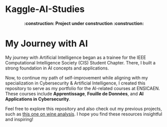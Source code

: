 # Kaggle-AI-Studies

<h4 align="center"> 
    :construction:  Project under construction  :construction:
</h4>

# My Journey with AI

My journey with Artificial Intelligence began as a trainee for the IEEE Computational Intelligence Society (CIS) Student Chapter. There, I built a strong foundation in AI concepts and applications. 

Now, to continue my path of self-improvement while aligning with my specialization in Cybersecurity & Artificial Intelligence, I created this repository to serve as my portfolio for the AI-related courses at ENSICAEN. These courses include **Apprentissage**, **Fouille de Données**, and **AI Applications in Cybersecurity**.

Feel free to explore this repository and also check out my previous projects, such as [this one on wine analysis]([#](https://github.com/ViniciusGN/CIS-2-Trainee)). I hope you find these resources insightful and inspiring!
